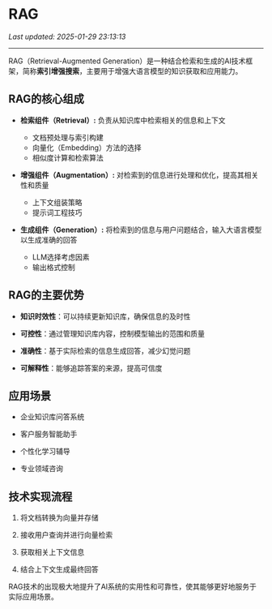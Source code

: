 # RAG

_Last updated: 2025-01-29 23:13:13_

---

RAG（Retrieval-Augmented Generation）是一种结合检索和生成的AI技术框架，简称**索引增强搜索**，主要用于增强大语言模型的知识获取和应用能力。


## RAG的核心组成


- **检索组件（Retrieval）:** 负责从知识库中检索相关的信息和上下文
  - 文档预处理与索引构建
  - 向量化（Embedding）方法的选择
  - 相似度计算和检索算法

- **增强组件（Augmentation）:** 对检索到的信息进行处理和优化，提高其相关性和质量
  - 上下文组装策略
  - 提示词工程技巧

- **生成组件（Generation）:** 将检索到的信息与用户问题结合，输入大语言模型以生成准确的回答
  - LLM选择考虑因素
  - 输出格式控制

## RAG的主要优势


- **知识时效性**：可以持续更新知识库，确保信息的及时性

- **可控性**：通过管理知识库内容，控制模型输出的范围和质量

- **准确性**：基于实际检索的信息生成回答，减少幻觉问题

- **可解释性**：能够追踪答案的来源，提高可信度

## 应用场景


- 企业知识库问答系统

- 客户服务智能助手

- 个性化学习辅导

- 专业领域咨询

## 技术实现流程


1. 将文档转换为向量并存储

1. 接收用户查询并进行向量检索

1. 获取相关上下文信息

1. 结合上下文生成最终回答

RAG技术的出现极大地提升了AI系统的实用性和可靠性，使其能够更好地服务于实际应用场景。

